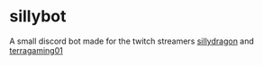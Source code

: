 # sillybot
A small discord bot made for the twitch streamers [sillydragon](https://www.twitch.tv/sillydragon) and [terragaming01](https://www.twitch.tv/terragaming01)
